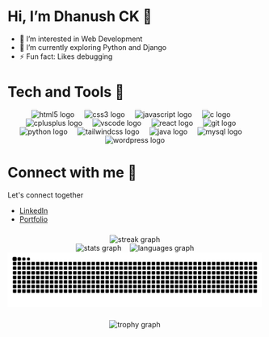<h1>Hi, I’m Dhanush CK 👋</h1>

- 👀 I’m interested in Web Development
- 🌱 I’m currently exploring Python and Django
- ⚡ Fun fact: Likes debugging

###

<h1> Tech and Tools 📱 </h2>
<div align="center">
  <img src="https://cdn.jsdelivr.net/gh/devicons/devicon/icons/html5/html5-original.svg" height="55" alt="html5 logo"  />
  <img width="12" />
  <img src="https://cdn.jsdelivr.net/gh/devicons/devicon/icons/css3/css3-original.svg" height="55" alt="css3 logo"  />
  <img width="12" />
  <img src="https://cdn.jsdelivr.net/gh/devicons/devicon/icons/javascript/javascript-original.svg" height="55" alt="javascript logo"  />
  <img width="12" />
  <img src="https://cdn.jsdelivr.net/gh/devicons/devicon/icons/c/c-original.svg" height="55" alt="c logo"  />
  <img width="12" />
  <img src="https://cdn.jsdelivr.net/gh/devicons/devicon/icons/cplusplus/cplusplus-original.svg" height="55" alt="cplusplus logo"  />
  <img width="12" />
  <img src="https://cdn.jsdelivr.net/gh/devicons/devicon/icons/vscode/vscode-original.svg" height="55" alt="vscode logo"  />
  <img width="12" />
  <img src="https://cdn.jsdelivr.net/gh/devicons/devicon/icons/react/react-original.svg" height="55" alt="react logo"  />
  <img width="12" />
  <img src="https://cdn.jsdelivr.net/gh/devicons/devicon/icons/git/git-original.svg" height="55" alt="git logo"  />
  <img width="12" />
  <img src="https://cdn.jsdelivr.net/gh/devicons/devicon/icons/python/python-original.svg" height="55" alt="python logo"  />
  <img width="12" />
  <img src="https://cdn.jsdelivr.net/gh/devicons/devicon/icons/tailwindcss/tailwindcss-original-wordmark.svg" height="55" alt="tailwindcss logo"  />
  <img width="12" />
  <img src="https://cdn.jsdelivr.net/gh/devicons/devicon/icons/java/java-original.svg" height="55" alt="java logo"  />
  <img width="12" />
  <img src="https://cdn.jsdelivr.net/gh/devicons/devicon/icons/mysql/mysql-original.svg" height="55" alt="mysql logo"  />
  <img width="12" />
  <img src="https://cdn.jsdelivr.net/gh/devicons/devicon/icons/wordpress/wordpress-original.svg" height="55" alt="wordpress logo"  />
</div>

###

# Connect with me 🔗
Let's connect together 
- [LinkedIn](https://www.linkedin.com/in/dhanush-ck)
- [Portfolio](https://dhanushckme.web.app/)

###

<div align="center">
  <img src="https://streak-stats.demolab.com?user=Dhanush-ck&locale=en&mode=daily&theme=transparent&hide_border=true&border_radius=5&order=3" height="253" alt="streak graph"  />
  <br>
  <img src="https://github-readme-stats.vercel.app/api?username=Dhanush-ck&hide_title=true&hide_rank=true&show_icons=true&include_all_commits=true&count_private=true&disable_animations=false&theme=transparent&locale=en&hide_border=true&order=1" height="150" alt="stats graph"  />
  &numsp;
  <img src="https://github-readme-stats.vercel.app/api/top-langs?username=Dhanush-ck&locale=en&hide_title=false&layout=compact&card_width=320&langs_count=6&theme=transparent&hide_border=true&order=2" height="150" alt="languages graph"  />
</div>
<img src="https://raw.githubusercontent.com/Dhanush-ck/Dhanush-ck/output/snake.svg" alt="Snake animation" />

###

<div align="center">
  <img src="https://github-profile-trophy.vercel.app?username=Dhanush-ck&theme=nord&column=3&row=2&margin-w=10&margin-h=10&no-bg=true&no-frame=true&order=4" height="200" alt="trophy graph"  />
<!--   <img src="https://github-readme-activity-graph.vercel.app/graph?username=Dhanush-ck&radius=16&theme=github-dark&area=true&order=5&hide_title=true&hide_border=true" height="300" alt="activity-graph graph"  /> -->
</div>

###
